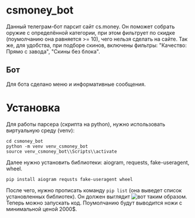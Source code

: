 # csmoney_bot
Данный телеграм-бот парсит сайт cs.money. Он поможет собрать оружие с определённой категории, при этом фильтрует по скидке (поумолчанию она равняется >= 10), чего нельзя сделать на сайте. Так же, для удобства, при подборе скинов, включены фильтры: "Качество: Прямо с завода", "Скины без блока".
## Бот
Для бота сделано меню и информативные сообщения.
# Установка 
Для работы парсера (скрипта на python), нужно использовать виртуальную среду (venv):
```
cd csmoney_bot
python -m venv venv_csmoney_bot
source venv_csmoney_bot\\Scripts\\activate
```
Далее нужно установить библиотеки: aiogram, requests, fake-useragent, wheel.
```
pip install aiogram requsts fake-useragent wheel
```
После чего, нужно прописать команду ``` pip list ``` (она выведет список установленных библиотек). Он должен выглядит ![вот таким образом](https://prnt.sc/269g5gu).
Теперь можно запускать код. Поумолчанию будут выводится ножи с минимальной ценой 2000$.
